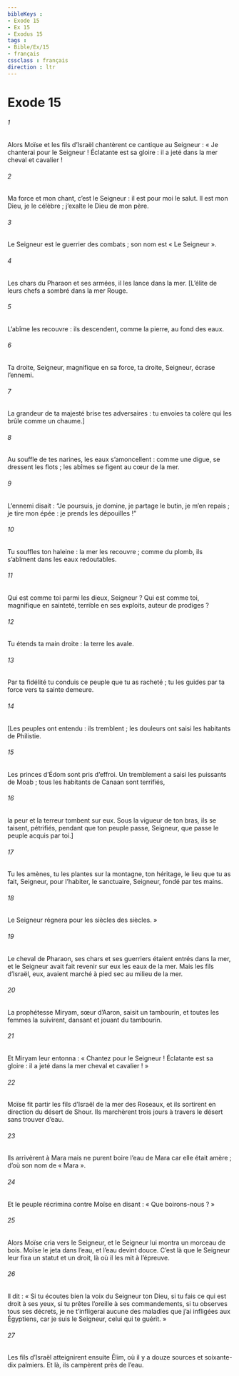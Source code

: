```yaml
---
bibleKeys : 
- Exode 15
- Ex 15
- Exodus 15
tags : 
- Bible/Ex/15
- français
cssclass : français
direction : ltr
---
```


# Exode 15

###### 1
Alors Moïse et les fils d’Israël chantèrent ce cantique au Seigneur :
« Je chanterai pour le Seigneur ! Éclatante est sa gloire :
il a jeté dans la mer cheval et cavalier !
###### 2
Ma force et mon chant, c’est le Seigneur :
il est pour moi le salut.
Il est mon Dieu, je le célèbre ;
j’exalte le Dieu de mon père.
###### 3
Le Seigneur est le guerrier des combats ;
son nom est « Le Seigneur ».
###### 4
Les chars du Pharaon et ses armées, il les lance dans la mer.
[L’élite de leurs chefs a sombré dans la mer Rouge.
###### 5
L’abîme les recouvre :
ils descendent, comme la pierre, au fond des eaux.
###### 6
Ta droite, Seigneur, magnifique en sa force,
ta droite, Seigneur, écrase l’ennemi.
###### 7
La grandeur de ta majesté brise tes adversaires :
tu envoies ta colère qui les brûle comme un chaume.]
###### 8
Au souffle de tes narines, les eaux s’amoncellent :
comme une digue, se dressent les flots ;
les abîmes se figent au cœur de la mer.
###### 9
L’ennemi disait : “Je poursuis, je domine,
je partage le butin, je m’en repais ;
je tire mon épée : je prends les dépouilles !”
###### 10
Tu souffles ton haleine : la mer les recouvre ;
comme du plomb, ils s’abîment dans les eaux redoutables.
###### 11
Qui est comme toi parmi les dieux, Seigneur ?
Qui est comme toi, magnifique en sainteté,
terrible en ses exploits, auteur de prodiges ?
###### 12
Tu étends ta main droite : la terre les avale.
###### 13
Par ta fidélité tu conduis ce peuple que tu as racheté ;
tu les guides par ta force vers ta sainte demeure.
###### 14
[Les peuples ont entendu : ils tremblent ;
les douleurs ont saisi les habitants de Philistie.
###### 15
Les princes d’Édom sont pris d’effroi.
Un tremblement a saisi les puissants de Moab ;
tous les habitants de Canaan sont terrifiés,
###### 16
la peur et la terreur tombent sur eux.
Sous la vigueur de ton bras, ils se taisent, pétrifiés,
pendant que ton peuple passe, Seigneur,
que passe le peuple acquis par toi.]
###### 17
Tu les amènes, tu les plantes sur la montagne, ton héritage,
le lieu que tu as fait, Seigneur, pour l’habiter,
le sanctuaire, Seigneur, fondé par tes mains.
###### 18
Le Seigneur régnera pour les siècles des siècles. »
###### 19
Le cheval de Pharaon, ses chars et ses guerriers étaient entrés dans la mer, et le Seigneur avait fait revenir sur eux les eaux de la mer. Mais les fils d’Israël, eux, avaient marché à pied sec au milieu de la mer.
###### 20
La prophétesse Miryam, sœur d’Aaron, saisit un tambourin, et toutes les femmes la suivirent, dansant et jouant du tambourin.
###### 21
Et Miryam leur entonna :
« Chantez pour le Seigneur ! Éclatante est sa gloire :
il a jeté dans la mer cheval et cavalier ! »
###### 22
Moïse fit partir les fils d’Israël de la mer des Roseaux, et ils sortirent en direction du désert de Shour. Ils marchèrent trois jours à travers le désert sans trouver d’eau.
###### 23
Ils arrivèrent à Mara mais ne purent boire l’eau de Mara car elle était amère ; d’où son nom de « Mara ».
###### 24
Et le peuple récrimina contre Moïse en disant : « Que boirons-nous ? »
###### 25
Alors Moïse cria vers le Seigneur, et le Seigneur lui montra un morceau de bois. Moïse le jeta dans l’eau, et l’eau devint douce. C’est là que le Seigneur leur fixa un statut et un droit, là où il les mit à l’épreuve.
###### 26
Il dit : « Si tu écoutes bien la voix du Seigneur ton Dieu, si tu fais ce qui est droit à ses yeux, si tu prêtes l’oreille à ses commandements, si tu observes tous ses décrets, je ne t’infligerai aucune des maladies que j’ai infligées aux Égyptiens, car je suis le Seigneur, celui qui te guérit. »
###### 27
Les fils d’Israël atteignirent ensuite Élim, où il y a douze sources et soixante-dix palmiers. Et là, ils campèrent près de l’eau.
